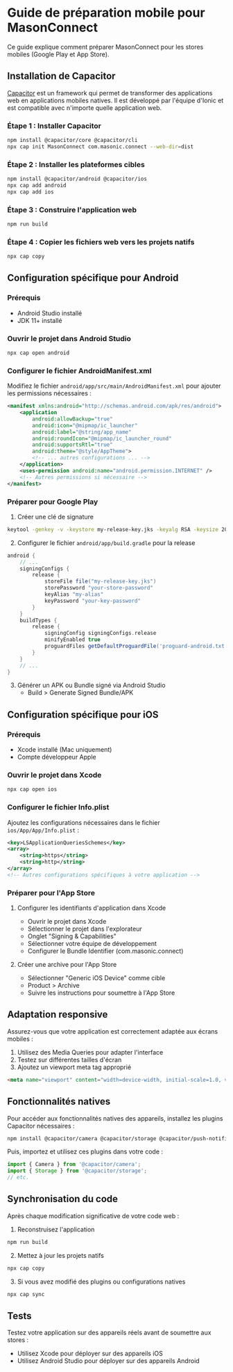 # Guide de préparation mobile pour MasonConnect

Ce guide explique comment préparer MasonConnect pour les stores mobiles (Google Play et App Store).

## Installation de Capacitor

[Capacitor](https://capacitorjs.com/) est un framework qui permet de transformer des applications web en applications mobiles natives. Il est développé par l'équipe d'Ionic et est compatible avec n'importe quelle application web.

### Étape 1 : Installer Capacitor

```bash
npm install @capacitor/core @capacitor/cli
npx cap init MasonConnect com.masonic.connect --web-dir=dist
```

### Étape 2 : Installer les plateformes cibles

```bash
npm install @capacitor/android @capacitor/ios
npx cap add android
npx cap add ios
```

### Étape 3 : Construire l'application web

```bash
npm run build
```

### Étape 4 : Copier les fichiers web vers les projets natifs

```bash
npx cap copy
```

## Configuration spécifique pour Android

### Prérequis
- Android Studio installé
- JDK 11+ installé

### Ouvrir le projet dans Android Studio

```bash
npx cap open android
```

### Configurer le fichier AndroidManifest.xml

Modifiez le fichier `android/app/src/main/AndroidManifest.xml` pour ajouter les permissions nécessaires :

```xml
<manifest xmlns:android="http://schemas.android.com/apk/res/android">
    <application
        android:allowBackup="true"
        android:icon="@mipmap/ic_launcher"
        android:label="@string/app_name"
        android:roundIcon="@mipmap/ic_launcher_round"
        android:supportsRtl="true"
        android:theme="@style/AppTheme">
        <!-- ... autres configurations ... -->
    </application>
    <uses-permission android:name="android.permission.INTERNET" />
    <!-- Autres permissions si nécessaire -->
</manifest>
```

### Préparer pour Google Play

1. Créer une clé de signature
```bash
keytool -genkey -v -keystore my-release-key.jks -keyalg RSA -keysize 2048 -validity 10000 -alias my-alias
```

2. Configurer le fichier `android/app/build.gradle` pour la release
```gradle
android {
    // ...
    signingConfigs {
        release {
            storeFile file("my-release-key.jks")
            storePassword "your-store-password"
            keyAlias "my-alias"
            keyPassword "your-key-password"
        }
    }
    buildTypes {
        release {
            signingConfig signingConfigs.release
            minifyEnabled true
            proguardFiles getDefaultProguardFile('proguard-android.txt'), 'proguard-rules.pro'
        }
    }
    // ...
}
```

3. Générer un APK ou Bundle signé via Android Studio
   - Build > Generate Signed Bundle/APK

## Configuration spécifique pour iOS

### Prérequis
- Xcode installé (Mac uniquement)
- Compte développeur Apple

### Ouvrir le projet dans Xcode

```bash
npx cap open ios
```

### Configurer le fichier Info.plist

Ajoutez les configurations nécessaires dans le fichier `ios/App/App/Info.plist` :

```xml
<key>LSApplicationQueriesSchemes</key>
<array>
    <string>https</string>
    <string>http</string>
</array>
<!-- Autres configurations spécifiques à votre application -->
```

### Préparer pour l'App Store

1. Configurer les identifiants d'application dans Xcode
   - Ouvrir le projet dans Xcode
   - Sélectionner le projet dans l'explorateur
   - Onglet "Signing & Capabilities"
   - Sélectionner votre équipe de développement
   - Configurer le Bundle Identifier (com.masonic.connect)

2. Créer une archive pour l'App Store
   - Sélectionner "Generic iOS Device" comme cible
   - Product > Archive
   - Suivre les instructions pour soumettre à l'App Store

## Adaptation responsive

Assurez-vous que votre application est correctement adaptée aux écrans mobiles :

1. Utilisez des Media Queries pour adapter l'interface
2. Testez sur différentes tailles d'écran
3. Ajoutez un viewport meta tag approprié
```html
<meta name="viewport" content="width=device-width, initial-scale=1.0, viewport-fit=cover">
```

## Fonctionnalités natives

Pour accéder aux fonctionnalités natives des appareils, installez les plugins Capacitor nécessaires :

```bash
npm install @capacitor/camera @capacitor/storage @capacitor/push-notifications @capacitor/local-notifications
```

Puis, importez et utilisez ces plugins dans votre code :

```typescript
import { Camera } from '@capacitor/camera';
import { Storage } from '@capacitor/storage';
// etc.
```

## Synchronisation du code

Après chaque modification significative de votre code web :

1. Reconstruisez l'application
```bash
npm run build
```

2. Mettez à jour les projets natifs
```bash
npx cap copy
```

3. Si vous avez modifié des plugins ou configurations natives
```bash
npx cap sync
```

## Tests

Testez votre application sur des appareils réels avant de soumettre aux stores :

- Utilisez Xcode pour déployer sur des appareils iOS
- Utilisez Android Studio pour déployer sur des appareils Android
